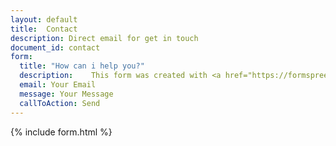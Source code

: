 ```yaml
---
layout: default
title:  Contact
description: Direct email for get in touch
document_id: contact
form:
  title: "How can i help you?"
  description:    This form was created with <a href="https://formspree.io"> Formspree </a> and your data is safe, so I will not use your email for ads. It only serves to answer your question. Thank you in advance for your contact.
  email: Your Email 
  message: Your Message
  callToAction: Send
---
```



{% include form.html %}
